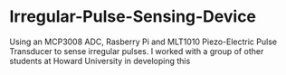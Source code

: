 # Irregular-Pulse-Sensing-Device
Using an MCP3008 ADC, Rasberry Pi and MLT1010 Piezo-Electric Pulse Transducer to sense irregular pulses. I worked with a group of other students at Howard University in developing this
